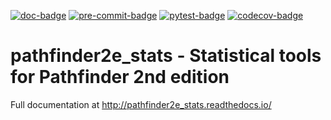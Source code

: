 [![doc-badge](https://github.com/crusaderky/pathfinder2e_stats/actions/workflows/docs.yml/badge.svg)](https://github.com/crusaderky/pathfinder2e_stats/actions)
[![pre-commit-badge](https://github.com/crusaderky/pathfinder2e_stats/actions/workflows/pre-commit.yml/badge.svg)](https://github.com/crusaderky/pathfinder2e_stats/actions)
[![pytest-badge](https://github.com/crusaderky/pathfinder2e_stats/actions/workflows/pytest.yml/badge.svg)](https://github.com/crusaderky/pathfinder2e_stats/actions)
[![codecov-badge](https://codecov.io/gh/crusaderky/pathfinder2e_stats/branch/main/graph/badge.svg)](https://codecov.io/gh/crusaderky/pathfinder2e_stats/branch/main)

pathfinder2e_stats - Statistical tools for Pathfinder 2nd edition
========

Full documentation at http://pathfinder2e_stats.readthedocs.io/
